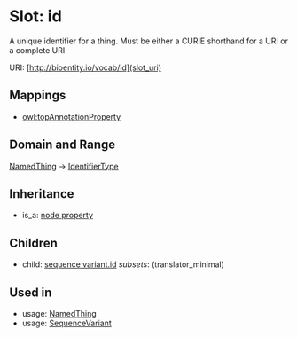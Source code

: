 # Slot: id


A unique identifier for a thing. Must be either a CURIE shorthand for a URI or a complete URI

URI: [http://bioentity.io/vocab/id](slot_uri)
## Mappings

 * [owl:topAnnotationProperty](http://purl.obolibrary.org/obo/owl_topAnnotationProperty)
## Domain and Range

[NamedThing](NamedThing.md) -> [IdentifierType](IdentifierType.md)
## Inheritance

 *  is_a: [node property](node_property.md)
## Children

 *  child: [sequence variant.id](sequence_variant_id.md) *subsets*: (translator_minimal)
## Used in

 *  usage: [NamedThing](NamedThing.md)
 *  usage: [SequenceVariant](SequenceVariant.md)
